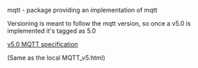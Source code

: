 mqtt - package providing an implementation of mqtt

Versioning is meant to follow the mqtt version, so once a v5.0 is
implemented it's tagged as 5.0

[v5.0 MQTT specification](https://docs.oasis-open.org/mqtt/mqtt/v5.0/mqtt-v5.0.html)

(Same as the local MQTT_v5.html)
